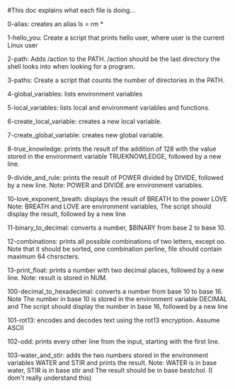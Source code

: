 #This doc explains what each file is doing...

0-alias: creates an alias ls = rm *

1-hello_you: Create a script that prints hello user, where user is the current Linux user

2-path: Adds /action to the PATH. /action should be the last directory the shell looks into when looking for a program.

3-paths: Create a script that counts the number of directories in the PATH.

4-global_variables: lists environment variables

5-local_variables: lists local and environment variables and functions.

6-create_local_variable: creates a new local variable.

7-create_global_variable: creates new global variable.

8-true_knowledge:  prints the result of the addition of 128 with the value stored in the environment variable TRUEKNOWLEDGE, followed by a new line.

9-divide_and_rule: prints the result of POWER divided by DIVIDE, followed by a new line. Note: POWER and DIVIDE are environment variables.

10-love_exponent_breath: displays the result of BREATH to the power LOVE Note: BREATH and LOVE are environment variables, The script should display the result, followed by a new line

11-binary_to_decimal: converts a number, $BINARY from base 2 to base 10.

12-combinations:  prints all possible combinations of two letters, except oo. Note that it should be sorted, one combination perline, file should contain maximum 64 chsrscters.

13-print_float: prints a number with two decimal places, followed by a new line. Note: result is stored in NUM.

100-decimal_to_hexadecimal: converts a number from base 10 to base 16. Note The number in base 10 is stored in the environment variable DECIMAL and The script should display the number in base 16, followed by a new line

101-rot13: encodes and decodes text using the rot13 encryption. Assume ASCII

102-odd:  prints every other line from the input, starting with the first line.

103-water_and_stir: adds the two numbers stored in the environment variables WATER and STIR and prints the result. Note: WATER is in base water, STIR is in base stir and The result should be in base bestchol. (I dom't really understand this)
